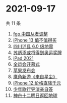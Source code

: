 # 2021-09-17

共 11 条

<!-- BEGIN -->
<!-- 最后更新时间 Fri Sep 17 2021 01:16:55 GMT+0800 (China Standard Time) -->

1. [fgo 中国从者调整](https://www.zhihu.com/search?q=fgo)
1. [iPhone 13 值不值得买](https://www.zhihu.com/search?q=iphone13)
1. [四川泸县 6.0 级地震](https://www.zhihu.com/search?q=泸县)
1. [苏炳添或将得到奥运奖牌](https://www.zhihu.com/search?q=苏炳添)
1. [iPad 2021](https://www.zhihu.com/search?q=ipad2021)
1. [全运会开幕式](https://www.zhihu.com/search?q=全运会)
1. [苹果发布会](https://www.zhihu.com/search?q=苹果发布会)
1. [鹰角新游《来自星尘》](https://www.zhihu.com/search?q=来自星尘)
1. [iPhone 12 价格直降千元](https://www.zhihu.com/search?q=iPhone12)
1. [少年歌行导演亲自答](https://www.zhihu.com/search?q=少年歌行)
1. [神舟十二明日返回地球](https://www.zhihu.com/search?q=神舟十二)

<!-- END -->
